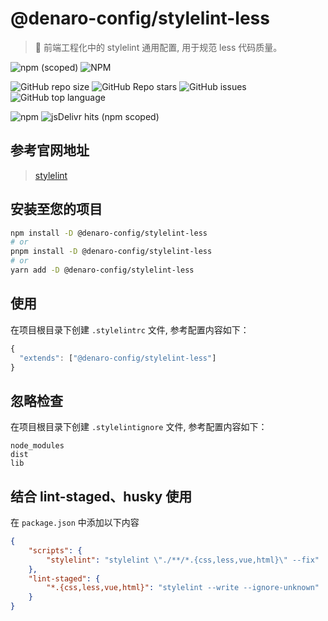 # @denaro-config/stylelint-less

> :tada: 前端工程化中的 stylelint 通用配置, 用于规范 less 代码质量。

![npm (scoped)](https://img.shields.io/npm/v/%40denaro-config/stylelint-less)
![NPM](https://img.shields.io/npm/l/%40denaro-config%2Fstylelint-less)

![GitHub repo size](https://img.shields.io/github/repo-size/denaro-org/frontend-engineering-config)
![GitHub Repo stars](https://img.shields.io/github/stars/denaro-org/frontend-engineering-config)
![GitHub issues](https://img.shields.io/github/issues/denaro-org/frontend-engineering-config)
![GitHub top language](https://img.shields.io/github/languages/top/denaro-org/frontend-engineering-config)

![npm](https://img.shields.io/npm/dw/%40denaro-config/stylelint-less)
![jsDelivr hits (npm scoped)](https://img.shields.io/jsdelivr/npm/hd/%40denaro-config%2Fstylelint-less)

## 参考官网地址

> [stylelint](https://stylelint.io/)

## 安装至您的项目

```bash
npm install -D @denaro-config/stylelint-less
# or
pnpm install -D @denaro-config/stylelint-less
# or
yarn add -D @denaro-config/stylelint-less
```

## 使用

在项目根目录下创建 `.stylelintrc` 文件, 参考配置内容如下：

```js
{
  "extends": ["@denaro-config/stylelint-less"]
}
```

## 忽略检查

在项目根目录下创建 `.stylelintignore` 文件, 参考配置内容如下：

```text
node_modules
dist
lib
```

## 结合 lint-staged、husky 使用

在 `package.json` 中添加以下内容

```json
{
    "scripts": {
        "stylelint": "stylelint \"./**/*.{css,less,vue,html}\" --fix"
    },
    "lint-staged": {
        "*.{css,less,vue,html}": "stylelint --write --ignore-unknown"
    }
}
```
